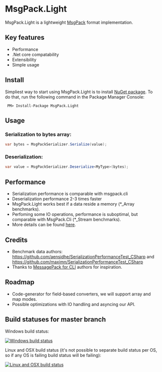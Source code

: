# MsgPack.Light
MsgPack.Light is a lightweight [MsgPack](http://msgpack.org/) format implementation.

## Key features
* Performance
* .Net core compatability
* Extensibility
* Simple usage

## Install
Simpliest way to start using MsgPack.Light is to install [NuGet package](https://www.nuget.org/packages/MsgPack.Light/). To do that, run the following command in the  Package Manager Console:

```
 PM> Install-Package MsgPack.Light 
```

## Usage
### Serialization to bytes array:
```C#
var bytes = MsgPackSerializer.Serialize(value);
```

### Deserialization:
```C#
var value = MsgPackSerializer.Deserialize<MyType>(bytes);
```

## Performance
* Serialization performance is comparable with msgpack.cli
* Deserialization performance 2-3 times faster
* MsgPack.Light works best if a data reside a memory (*_Array benchmarks).
* Perfoming some IO operations, performance is suboptimal, but comparable with MsgPack.Cli (*_Stream benchmarks).
* More details can be found [here](https://github.com/roman-kozachenko/MsgPack.Light/blob/master/benchmarks.md).

## Credits
* Benchmark data authors: https://github.com/aensidhe/SerializationPerformanceTest_CSharp and https://github.com/maximn/SerializationPerformanceTest_CSharp 
* Thanks to [MessagePack for CLI](https://github.com/msgpack/msgpack-cli) authors for inspiration.

## Roadmap
* Code-generator for field-based converters, we will support array and map modes.
* Possible optimizations with IO handling and asyncing our API.


## Build statuses for master branch

Windows build status:

[![Windows build status](https://ci.appveyor.com/api/projects/status/42f0d1sdyn5kkcpc?svg=true)](https://ci.appveyor.com/project/roman-kozachenko/msgpack-light/branch/master)

Linux and OSX build status (it's not possible to separate build status per OS, so if any OS is failing build status will be failing):

[![Linux and OSX build status](https://travis-ci.org/roman-kozachenko/MsgPack.Light.svg?branch=master)](https://travis-ci.org/roman-kozachenko/MsgPack.Light)